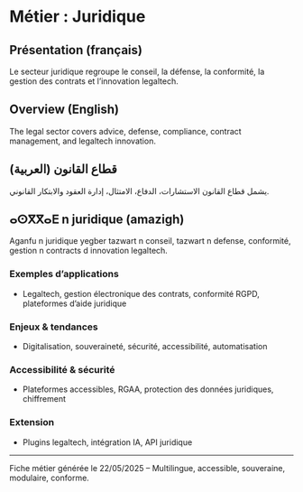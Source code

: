 # Métier : Juridique

## Présentation (français)
Le secteur juridique regroupe le conseil, la défense, la conformité, la gestion des contrats et l’innovation legaltech.

## Overview (English)
The legal sector covers advice, defense, compliance, contract management, and legaltech innovation.

## قطاع القانون (العربية)
يشمل قطاع القانون الاستشارات، الدفاع، الامتثال، إدارة العقود والابتكار القانوني.

## ⴰⵙⴳⴳⴰⴹ n juridique (amazigh)
Aganfu n juridique yegber tazwart n conseil, tazwart n defense, conformité, gestion n contracts d innovation legaltech.

### Exemples d’applications
- Legaltech, gestion électronique des contrats, conformité RGPD, plateformes d’aide juridique

### Enjeux & tendances
- Digitalisation, souveraineté, sécurité, accessibilité, automatisation

### Accessibilité & sécurité
- Plateformes accessibles, RGAA, protection des données juridiques, chiffrement

### Extension
- Plugins legaltech, intégration IA, API juridique

---
Fiche métier générée le 22/05/2025 – Multilingue, accessible, souveraine, modulaire, conforme.
